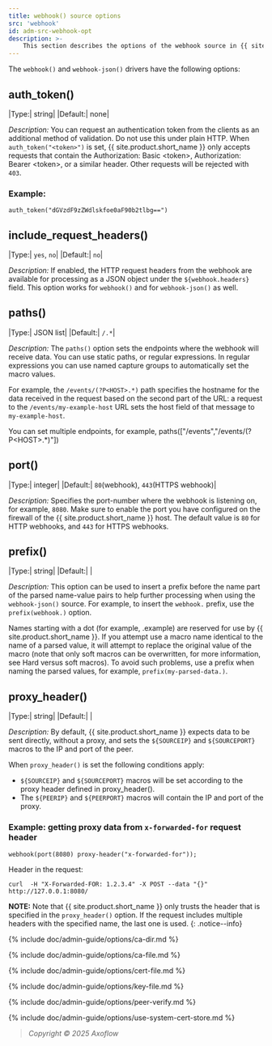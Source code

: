 ```yaml
---
title: webhook() source options
src: 'webhook'
id: adm-src-webhook-opt
description: >-
    This section describes the options of the webhook source in {{ site.product.short_name }}.
---
```


The `webhook()` and `webhook-json()` drivers have the following options:

## auth_token()

|Type:|   string|
|Default:|  none|

*Description:* You can request an authentication token from the clients as an additional method of validation. Do not use this under plain HTTP. When `auth_token("<token>")` is set, {{ site.product.short_name }} only accepts requests that contain the Authorization: Basic \<token\>, Authorization: Bearer \<token\>, or a similar header. Other requests will be rejected with `403`.

### Example:

```config
auth_token("dGVzdF9zZWdlskfoe0aF90b2tlbg==")
```

## include_request_headers()

|Type:|   `yes`, `no`|
|Default:|       `no`|

*Description:* If enabled, the HTTP request headers from the webhook are available for processing as a JSON object under the `${webhook.headers}` field. This option works for `webhook()` and for `webhook-json()` as well.

## paths()

|Type:|   JSON list|
|Default:|    `/.*`|

*Description:* The `paths()` option sets the endpoints where the webhook will receive data. You can use static paths, or regular expressions. In regular expressions you can use named capture groups to automatically set the macro values.

For example, the `/events/(?P<HOST>.*)` path specifies the hostname for the data received in the request based on the second part of the URL: a request to the `/events/my-example-host` URL sets the host field of that message to `my-example-host`.

You can set multiple endpoints, for example, paths(["/events","/events/(?P\<HOST\>.*)"])

## port()

|Type:|   integer|
|Default:|    `80`(webhook), `443`(HTTPS webhook)|

*Description:* Specifies the port-number where the webhook is listening on, for example, `8080`. Make sure to enable the port you have configured on the firewall of the {{ site.product.short_name }} host. The default value is `80` for HTTP webhooks, and `443` for HTTPS webhooks.

## prefix()

|Type:|   string|
|Default:|      |

*Description:* This option can be used to insert a prefix before the name part of the parsed name-value pairs to help further processing when using the `webhook-json()` source. For example, to insert the `webhook.` prefix, use the `prefix(webhook.)` option.

Names starting with a dot (for example, .example) are reserved for use by {{ site.product.short_name }}. If you attempt use a macro name identical to the name of a parsed value, it will attempt to replace the original value of the macro (note that only soft macros can be overwritten, for more information, see Hard versus soft macros). To avoid such problems, use a prefix when naming the parsed values, for example, `prefix(my-parsed-data.)`.

## proxy_header()

|Type:|   string|
|Default:|      |

*Description:* By default, {{ site.product.short_name }} expects data to be sent directly, without a proxy, and sets the `${SOURCEIP}` and `${SOURCEPORT}` macros to the IP and port of the peer.

When `proxy_header()` is set the following conditions apply:
* `${SOURCEIP}` and `${SOURCEPORT}` macros will be set according to the proxy header defined in proxy_header().
* The `${PEERIP}` and `${PEERPORT}` macros will contain the IP and port of the proxy.

### Example: getting proxy data from `x-forwarded-for` request header

```config
webhook(port(8080) proxy-header("x-forwarded-for"));
```

Header in the request:

```config
curl  -H "X-Forwarded-FOR: 1.2.3.4" -X POST --data "{}" http://127.0.0.1:8080/
```

**NOTE:** 
Note that {{ site.product.short_name }} only trusts the header that is specified in the `proxy_header()` option. If the request includes multiple headers with the specified name, the last one is used.
{: .notice--info}

{% include doc/admin-guide/options/ca-dir.md %}

{% include doc/admin-guide/options/ca-file.md %}

{% include doc/admin-guide/options/cert-file.md %}

{% include doc/admin-guide/options/key-file.md %}

{% include doc/admin-guide/options/peer-verify.md %}

{% include doc/admin-guide/options/use-system-cert-store.md %}

> *Copyright © 2025 Axoflow*